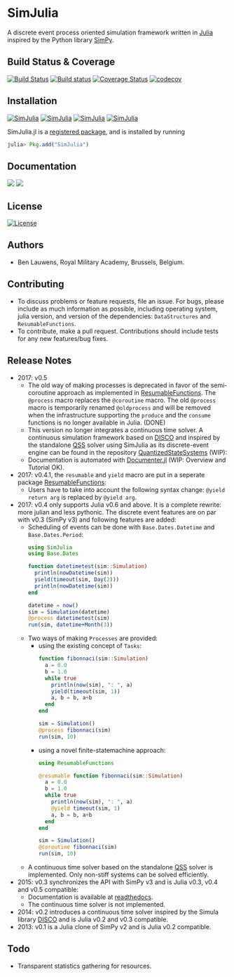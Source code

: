 # SimJulia

A discrete event process oriented simulation framework written in [Julia](http://julialang.org/) inspired by the Python library [SimPy](https://simpy.readthedocs.io/).

## Build Status & Coverage

[![Build Status](https://travis-ci.org/BenLauwens/SimJulia.jl.svg?branch=master)](https://travis-ci.org/BenLauwens/SimJulia.jl)
[![Build status](https://ci.appveyor.com/api/projects/status/djuiegytv44pr54c/branch/master?svg=true)](https://ci.appveyor.com/project/BenLauwens/simjulia-jl)
[![Coverage Status](https://coveralls.io/repos/github/BenLauwens/SimJulia.jl/badge.svg?branch=master)](https://coveralls.io/github/BenLauwens/SimJulia.jl?branch=master)
[![codecov](https://codecov.io/gh/BenLauwens/SimJulia.jl/branch/master/graph/badge.svg)](https://codecov.io/gh/BenLauwens/SimJulia.jl)

## Installation

[![SimJulia](http://pkg.julialang.org/badges/SimJulia_0.3.svg)](http://pkg.julialang.org/?pkg=SimJulia&ver=0.3)
[![SimJulia](http://pkg.julialang.org/badges/SimJulia_0.4.svg)](http://pkg.julialang.org/?pkg=SimJulia&ver=0.4)
[![SimJulia](http://pkg.julialang.org/badges/SimJulia_0.5.svg)](http://pkg.julialang.org/?pkg=SimJulia&ver=0.5)
[![SimJulia](http://pkg.julialang.org/badges/SimJulia_0.6.svg)](http://pkg.julialang.org/?pkg=SimJulia&ver=0.6)

SimJulia.jl is a [registered package](http://pkg.julialang.org), and is installed by running

```julia
julia> Pkg.add("SimJulia")
```

## Documentation

[![](https://img.shields.io/badge/docs-stable-blue.svg)](https://BenLauwens.github.io/SimJulia.jl/stable)
[![](https://img.shields.io/badge/docs-latest-blue.svg)](https://BenLauwens.github.io/SimJulia.jl/latest)

## License

[![License](http://img.shields.io/badge/license-MIT-brightgreen.svg?style=flat)](LICENSE.md)

## Authors

* Ben Lauwens, Royal Military Academy, Brussels, Belgium.

## Contributing

* To discuss problems or feature requests, file an issue. For bugs, please include as much information as possible, including operating system, julia version, and version of the dependencies: `DataStructures` and `ResumableFunctions`.
* To contribute, make a pull request. Contributions should include tests for any new features/bug fixes.

## Release Notes

* 2017: v0.5
  * The old way of making processes is deprecated in favor of the semi-coroutine approach as implemented in [ResumableFunctions](https://github.com/BenLauwens/ResumableFunctions.jl.git). The `@process` macro replaces the `@coroutine` macro. The old `@process` macro is temporarily renamed `@oldprocess` and will be removed when the infrastructure supporting the `produce` and the `consume` functions is no longer available in Julia. (DONE)
  * This version no longer integrates a continuous time solver. A continuous simulation framework based on [DISCO](http://www.akira.ruc.dk/~keld/research/DISCO/) and inspired by the standalone [QSS](https://sourceforge.net/projects/qssengine/) solver using SimJulia as its discrete-event engine can be found in the repository [QuantizedStateSystems](https://github.com/BenLauwens/QuantizedStateSystems.jl.git) (WIP):
  * Documentation is automated with [Documenter.jl](https://github.com/JuliaDocs/Documenter.jl) (WIP: Overview and Tutorial OK).
* 2017: v0.4.1, the `resumable` and `yield` macro are put in a seperate package [ResumableFunctions](https://github.com/BenLauwens/ResumableFunctions.jl.git): 
  * Users have to take into account the following syntax change: `@yield return arg` is replaced by `@yield arg`.
* 2017: v0.4 only supports Julia v0.6 and above. It is a complete rewrite: more julian and less pythonic. The discrete event features are on par with v0.3 (SimPy v3) and following features are added:
  * Scheduling of events can be done with `Base.Dates.Datetime` and `Base.Dates.Period`:
    ```julia
    using SimJulia
    using Base.Dates

    function datetimetest(sim::Simulation)
      println(nowDatetime(sim))
      yield(timeout(sim, Day(2)))
      println(nowDatetime(sim))
    end

    datetime = now()
    sim = Simulation(datetime)
    @process datetimetest(sim)
    run(sim, datetime+Month(3))
    ```
  * Two ways of making `Processes` are provided:
    - using the existing concept of `Tasks`:
      ```julia
      function fibonnaci(sim::Simulation)
        a = 0.0
        b = 1.0
        while true
          println(now(sim), ": ", a)
          yield(timeout(sim, 1))
          a, b = b, a+b
        end
      end

      sim = Simulation()
      @process fibonnaci(sim)
      run(sim, 10)
      ```
    - using a novel finite-statemachine approach:
      ```julia
      using ResumableFunctions

      @resumable function fibonnaci(sim::Simulation)
        a = 0.0
        b = 1.0
        while true
          println(now(sim), ": ", a)
          @yield timeout(sim, 1)
          a, b = b, a+b
        end
      end

      sim = Simulation()
      @coroutine fibonnaci(sim)
      run(sim, 10)
      ```
  * A continuous time solver based on the standalone [QSS](https://sourceforge.net/projects/qssengine/) solver is implemented. Only non-stiff systems can be solved efficiently.
* 2015: v0.3 synchronizes the API with SimPy v3 and is Julia v0.3, v0.4 and v0.5 compatible:
  * Documentation is available at [readthedocs](http://simjuliajl.readthedocs.org/en/latest/).
  * The continuous time solver is not implemented.
* 2014: v0.2 introduces a continuous time solver inspired by the Simula library [DISCO](http://www.akira.ruc.dk/~keld/research/DISCO/) and is Julia v0.2 and v0.3 compatible.
* 2013: v0.1 is a Julia clone of SimPy v2 and is Julia v0.2 compatible.

## Todo

* Transparent statistics gathering for resources.
